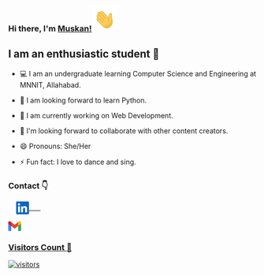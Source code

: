 ### Hi there, I'm [Muskan!](https://github.com/muskan272002)<img height="50px" src="https://github.com/muskan272002/muskan272002/blob/main/New/Hello.gif">

## I am an enthusiastic student 🙂


- 💻 I am an undergraduate learning Computer Science and Engineering at MNNIT, Allahabad.

- 🌱 I am looking forward to learn Python.

- 📱 I am currently working on Web Development.

- 👯 I'm looking forward to collaborate with other content creators.

- 😄 Pronouns: She/Her

- ⚡ Fun fact: I love to dance and sing.

### Contact :point_down:
&nbsp; &nbsp; <a href="https://www.linkedin.com/in/muskan-patel-8b875b205/">
    <img align="center" width="26px" src="https://github.com/muskan272002/muskan272002/blob/main/New/linkedin.jpeg" />
 &nbsp; &nbsp; &nbsp;
 
<a href="mailto:muskanpatel272002@gmail.com">
    <img align="center" width="26px" src="https://github.com/muskan272002/muskan272002/blob/main/New/gmail.png" />


### Visitors Count :eyes:

![visitors](https://visitor-badge.glitch.me/badge?page_id=muskan272002)

<!-- <img align="left" src = "https://profile-counter.glitch.me/muskan272002/count.svg" alt ="Loading"> -->
